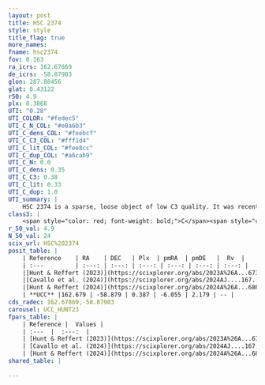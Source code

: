 ```yaml
---
layout: post
title: HSC 2374
style: style
title_flag: true
more_names: 
fname: hsc2374
fov: 0.163
ra_icrs: 162.67869
de_icrs: -58.87903
glon: 287.88456
glat: 0.43122
r50: 4.9
plx: 0.3868
UTI: "0.28"
UTI_COLOR: "#fedec5"
UTI_C_N_COL: "#e0a6b3"
UTI_C_dens_COL: "#feebcf"
UTI_C_C3_COL: "#fff1d4"
UTI_C_lit_COL: "#fee8cc"
UTI_C_dup_COL: "#a6cab9"
UTI_C_N: 0.0
UTI_C_dens: 0.35
UTI_C_C3: 0.38
UTI_C_lit: 0.33
UTI_C_dup: 1.0
UTI_summary: |
    HSC 2374 is a sparse, loose object of low C3 quality. It was recently reported in the literature.<br><br><span style="color: #99180f; font-weight: bold;">Warning: </span>contains less than 25 stars with <i>P>0.5</i> estimated.
class3: |
    <span style="color: red; font-weight: bold;">C</span><span style="color: #FFC300; font-weight: bold;">B</span>
r_50_val: 4.9
N_50_val: 24
scix_url: HSC%202374
posit_table: |
    | Reference    | RA    | DEC   | Plx  | pmRA  | pmDE   |  Rv  |
    | :---         | :---: | :---: | :---: | :---: | :---: | :---: |
    |[Hunt & Reffert (2023)](https://scixplorer.org/abs/2023A%26A...673A.114H) | 162.739 | -58.881 | 0.387 | -6.078 | 2.184 | 17.601 |
    |[Cavallo et al. (2024)](https://scixplorer.org/abs/2024AJ....167...12C) | 162.639 | -58.859 | 0.387 | -- | -- | -- |
    |[Hunt & Reffert (2024)](https://scixplorer.org/abs/2024A%26A...686A..42H) | 162.739 | -58.881 | 0.387 | -6.078 | 2.184 | 17.601 |
    | **UCC** |162.679 | -58.879 | 0.387 | -6.055 | 2.179 | -- | 
cds_radec: 162.67869,-58.87903
carousel: UCC_HUNT23
fpars_table: |
    | Reference |  Values |
    | :---  |  :---:  |
    | [Hunt & Reffert (2023)](https://scixplorer.org/abs/2023A%26A...673A.114H) | `AV50=1.493, diffAV50=1.332, MOD50=11.954, logAge50=8.257` |
    | [Cavallo et al. (2024)](https://scixplorer.org/abs/2024AJ....167...12C) | `AV50=1.42, dMod50=12.39, logAge50=8.43, [Fe/H]50=0.54` |
    | [Hunt & Reffert (2024)](https://scixplorer.org/abs/2024A%26A...686A..42H) | `MassJ=103.982` |
shared_table: |
    
---
```

